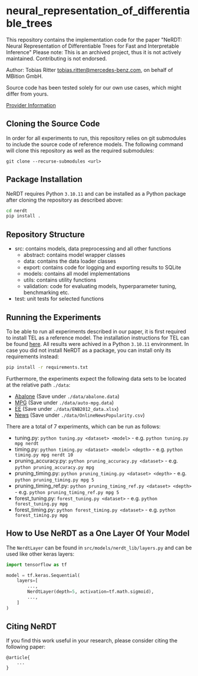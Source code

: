 <!-- SPDX-FileCopyrightText: Copyright (c) 2024 MBition GmbH. -->
<!-- SPDX-License-Identifier: MIT -->
# neural_representation_of_differentiable_trees

This repository contains the implementation code for the paper "NeRDT: Neural Representation of Differentiable Trees for Fast and Interpretable Inference"
Please note: This is an archived project, thus it is not actively maintained. Contributing is not endorsed.

Author: Tobias Ritter <tobias.ritter@mercedes-benz.com>, on behalf of MBition GmbH.

Source code has been tested solely for our own use cases, which might differ from yours.

[Provider Information](https://github.com/mercedes-benz/foss/blob/master/PROVIDER_INFORMATION.md)

## Cloning the Source Code

In order for all experiments to run, this repository relies on git submodules to include the source code of reference models. The following command will clone this repository as well as the required submodules:

`git clone --recurse-submodules <url>`

## Package Installation

NeRDT requires Python `3.10.11` and can be installed as a Python package after cloning the repository as described above:

```bash
cd nerdt
pip install .
```

## Repository Structure

+ src: contains models, data preprocessing and all other functions
    + abstract: contains model wrapper classes
    + data: contains the data loader classes
    + export: contains code for logging and exporting results to SQLite
    + models: contains all model implementations
    + utils: contains utility functions
    + validation: code for evaluating models, hyperparameter tuning, benchmarking etc.
+ test: unit tests for selected functions

## Running the Experiments

To be able to run all experiments described in our paper, it is first required to install TEL as a reference model.
The installation instructions for TEL can be found [here](https://github.com/google-research/google-research/blob/master/tf_trees/README.md). All results were achived in a Python `3.10.11` environment. In case you did not install NeRDT as a package, you can install only its requirements instead:

```bash
pip install -r requirements.txt
```

Furthermore, the experiments expect the following data sets to be located at the relative path `./data`:
+ [Abalone](https://archive.ics.uci.edu/dataset/1/abalone) (Save under `./data/abalone.data`)
+ [MPG](https://archive.ics.uci.edu/dataset/9/auto+mpg) (Save under `./data/auto-mpg.data`)
+ [EE](https://archive.ics.uci.edu/dataset/242/energy+efficiency) (Save under `./data/ENB2012_data.xlsx`)
+ [News](https://archive.ics.uci.edu/dataset/332/online+news+popularity) (Save under `./data/OnlineNewsPopularity.csv`)

There are a total of 7 experiments, which can be run as follows:

+ tuning.py: `python tuning.py <dataset> <model>` - e.g. `python tuning.py mpg nerdt`
+ timing.py: `python timing.py <dataset> <model> <depth>` - e.g. `python timing.py mpg nerdt 10` 
+ pruning_accuracy.py: `python pruning_accuracy.py <dataset>` - e.g. `python pruning_accuracy.py mpg`
+ pruning_timing.py: `python pruning_timing.py <dataset> <depth>` - e.g. `python pruning_timing.py mpg 5`
+ pruning_timing_ref.py: `python pruning_timing_ref.py <dataset> <depth>` - e.g. `python pruning_timing_ref.py mpg 5`
+ forest_tuning.py: `forest_tuning.py <dataset>` - e.g. `python forest_tuning.py mpg`
+ forest_timing.py: `python forest_timing.py <dataset>` - e.g. `python forest_timing.py mpg`

## How to Use NeRDT as a One Layer Of Your Model

The `NerdtLayer` can be found in `src/models/nerdt_lib/layers.py` and can be used like other keras layers:

```python
import tensorflow as tf

model = tf.keras.Sequential(
    layers=[
        ..., 
        NerdtLayer(depth=5, activation=tf.math.sigmoid), 
        ...,
    ]
)
```

## Citing NeRDT

If you find this work useful in your research, please consider citing the following paper:

```
@article{
    ...
}
```

